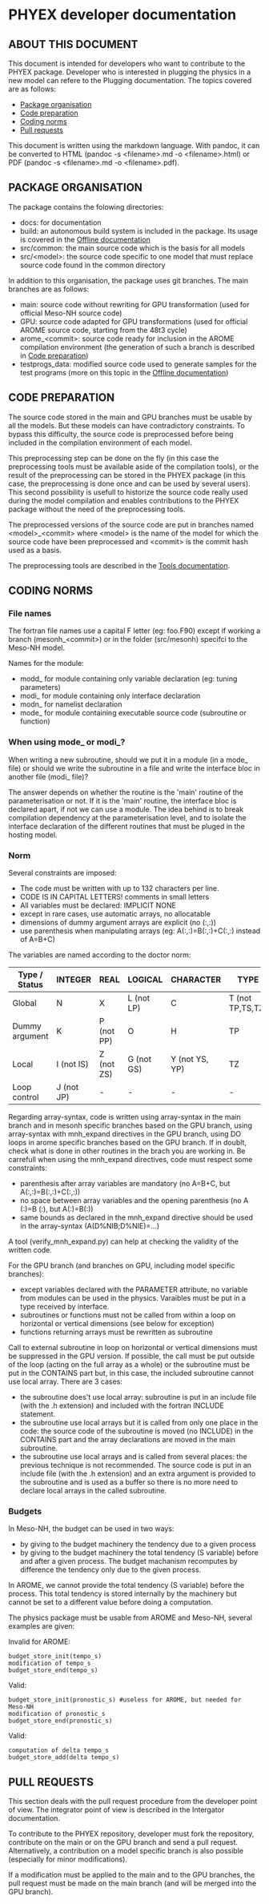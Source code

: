 # PHYEX developer documentation

## ABOUT THIS DOCUMENT

This document is intended for developers who want to contribute to the PHYEX package.
Developer who is interested in plugging the physics in a new model can refere to the Plugging documentation.
The topics covered are as follows:

  - [Package organisation](#package-organisation)
  - [Code preparation](#code-preparation)
  - [Coding norms](#coding-norms)
  - [Pull requests](#pull-requests)

This document is written using the markdown language. With pandoc, it can be converted to HTML (pandoc -s \<filename\>.md -o \<filename\>.html) or PDF (pandoc -s \<filename\>.md -o \<filename\>.pdf).

## PACKAGE ORGANISATION

The package contains the folowing directories:

  - docs: for documentation
  - build: an autonomous build system is included in the package. Its usage is covered in the [Offline documentation](./Offline.md)
  - src/common: the main source code which is the basis for all models
  - src/\<model\>: the source code specific to one model that must replace source code found in the common directory

In addition to this organisation, the package uses git branches. The main branches are as follows:

  - main: source code without rewriting for GPU transformation (used for official Meso-NH source code)
  - GPU: source code adapted for GPU transformations (used for official AROME source code, starting from the 48t3 cycle)
  - arome\_\<commit\>: source code ready for inclusion in the AROME compilation environment (the generation of such a branch is described in [Code preparation](#code-preparation))
  - testprogs\_data: modified source code used to generate samples for the test programs (more on this topic in the [Offline documentation](./Offline.md))

## CODE PREPARATION

The source code stored in the main and GPU branches must be usable by all the models. But these models can have contradictory constraints. To bypass this difficulty, the source code is preprocessed before being included in the compilation environment of each model.

This preprocessing step can be done on the fly (in this case the preprocessing tools must be available aside of the compilation tools), or the result of the preprocessing can be stored in the PHYEX package (in this case, the preprocessing is done once and can be used by several users).
This second possibility is usefull to historize the source code really used during the model compilation and enables contributions to the PHYEX package without the need of the preprocessing tools.

The preprocessed versions of the source code are put in branches named \<model\>\_\<commit\> where \<model\> is the name of the model for which the source code have been preprocessed and \<commit\> is the commit hash used as a basis.

The preprocessing tools are described in the [Tools documentation](./Tools.md).

## CODING NORMS

### File names
The fortran file names use a capital F letter (eg: foo.F90) except if working a branch (mesonh\_\<commit\>) or in the folder (src/mesonh) specifci to the Meso-NH model.

Names for the module:

  - modd\_ for module containing only variable declaration (eg: tuning parameters)
  - modi\_ for module containing only interface declaration
  - modn\_ for namelist declaration
  - mode\_ for module containing executable source code (subroutine or function)

### When using mode\_ or modi\_?
When writing a new subroutine, should we put it in a module (in a mode\_ file) or should we write the subroutine in a file and write the interface bloc in another file (modi\_ file)?

The answer depends on whether the routine is the 'main' routine of the parameterisation or not. If it is the 'main' routine, the interface bloc is declared apart, if not we can use a module.
The idea behind is to break compilation dependency at the parameterisation level, and to isolate the interface declaration of the different routines that must be pluged in the hosting model.

### Norm
Several constraints are imposed:

  - The code must be written with up to 132 characters per line.
  - CODE IS IN CAPITAL LETTERS! comments in small letters
  - All variables must be declared: IMPLICIT NONE
  - except in rare cases, use automatic arrays, no allocatable
  - dimensions of dummy argument arrays are explicit (no (:,:))
  - use parenthesis when manipulating arrays (eg: A(:,:)=B(:,:)+C(:,:) instead of A=B+C)

The variables are named according to the doctor norm:

|Type / Status | INTEGER    | REAL       | LOGICAL     | CHARACTER      | TYPE             |
|--------------|------------|------------|-------------|----------------|------------------|
|Global        | N          | X          | L (not LP)  | C              | T (not TP,TS,TZ) |
|Dummy argument| K          | P (not PP) | O           | H              | TP               |
|Local         | I (not IS) | Z (not ZS) | G (not GS)  | Y (not YS, YP) | TZ               |
|Loop control  | J (not JP) | -          | -           | -              | -                |

Regarding array-syntax, code is written using array-syntax in the main branch and in mesonh specific branches based on the GPU branch, using array-syntax with mnh\_expand directives in the GPU branch, using DO loops in arome specific branches based on the GPU branch. If in doublt, check what is done in other routines in the brach you are working in.
Be carrefull when using the mnh\_expand directives, code must respect some constraints:

  - parenthesis after array variables are mandatory (no A=B+C, but A(:,:)=B(:,:)+C(:,:))
  - no space between array variables and the opening parenthesis (no A (:)=B (:), but A(:)=B(:))
  - same bounds as declared in the mnh\_expand directive should be used in the array-syntax (A(D%NIB;D%NIE)=...)

A tool (verify\_mnh\_expand.py) can help at checking the validity of the written code.

For the GPU branch (and branches on GPU, including model specific branches):

  - except variables declared with the PARAMETER attribute, no variable from modules can be used in the physics. Varaibles must be put in a type received by interface.
  - subroutines or functions must not be called from within a loop on horizontal or vertical dimensions (see below for exception)
  - functions returning arrays must be rewritten as subroutine

Call to external subroutine in loop on horizontal or vertical dimensions must be suppressed in the GPU version. If possible, the call must be put outside of the loop (acting on the full array as a whole) or the subroutine must be put in the CONTAINS part but, in this case, the included subroutine cannot use local array. There are 3 cases:

  - the subroutine does't use local array: subroutine is put in an include file (with the .h extension) and included with the fortran INCLUDE statement.
  - the subroutine use local arrays but it is called from only one place in the code: the source code of the subroutine is moved (no INCLUDE) in the CONTAINS part and the array declarations are moved in the main subroutine.
  - the subroutine use local arrays and is called from several places: the previous technique is not recommended. The source code is put in an include file (with the .h extension) and an extra argument is provided to the subroutine and is used as a buffer so there is no more need to declare local arrays in the called subroutine.

### Budgets

In Meso-NH, the budget can be used in two ways:

  - by giving to the budget machinery the tendency due to a given process
  - by giving to the budget machinery the total tendency (S variable) before and after a given process. The budget machanism recomputes by difference the tendency only due to the given process.

In AROME, we cannot provide the total tendency (S variable) before the process. This total tendency is stored internally by the machinery but cannot be set to a different value before doing a computation.

The physics package must be usable from AROME and Meso-NH, several examples are given:

Invalid for AROME:
```
budget_store_init(tempo_s)
modification of tempo_s
budget_store_end(tempo_s)
```

Valid:
```
budget_store_init(pronostic_s) #useless for AROME, but needed for Meso-NH
modification of pronostic_s
budget_store_end(pronostic_s)
```

Valid:
```
computation of delta tempo_s
budget_store_add(delta tempo_s)
```

## PULL REQUESTS
This section deals with the pull request procedure from the developer point of view. The integrator point of view is described in the Intergator documentation.

To contribute to the PHYEX repository, developer must fork the repository, contribute on the main or on the GPU branch and send a pull request. Alternatively, a contribution on a model specific branch is also possible (especially for minor modifications).

If a modification must be applied to the main and to the GPU branches, the pull request must be made on the main branch (and will be merged into the GPU branch).

